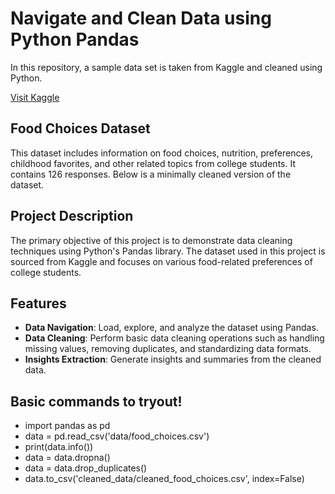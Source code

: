 # Navigate and Clean Data using Python Pandas

In this repository, a sample data set is taken from Kaggle and cleaned using Python.

<a href="https://www.kaggle.com/" target="_blank">Visit Kaggle</a>

## Food Choices Dataset

This dataset includes information on food choices, nutrition, preferences, childhood favorites, and other related topics from college students. It contains 126 responses. Below is a minimally cleaned version of the dataset.

## Project Description

The primary objective of this project is to demonstrate data cleaning techniques using Python's Pandas library. The dataset used in this project is sourced from Kaggle and focuses on various food-related preferences of college students.

## Features

- **Data Navigation**: Load, explore, and analyze the dataset using Pandas.
- **Data Cleaning**: Perform basic data cleaning operations such as handling missing values, removing duplicates, and standardizing data formats.
- **Insights Extraction**: Generate insights and summaries from the cleaned data.

## Basic commands to tryout!
- import pandas as pd
- data = pd.read_csv('data/food_choices.csv')
- print(data.info())
- data = data.dropna()
- data = data.drop_duplicates()
- data.to_csv('cleaned_data/cleaned_food_choices.csv', index=False)
